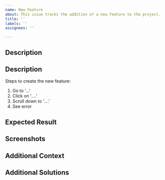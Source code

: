 ```yaml
---
name: New Feature
about: This issue tracks the addition of a new feature to the project.
title: ''
labels: ''
assignees: ''

---
```


## Description
<!-- A clear and concise description of what the new feature is. -->

## Description
Steps to create the new feature:
1. Go to '...'
2. Click on '....'
3. Scroll down to '....'
4. See error

## Expected Result
<!-- A clear and concise description of what you expected to happen. -->

## Screenshots
<!-- If applicable, add screenshots to help explain your problem. -->

## Additional Context
<!-- Add any other context about the problem here. -->

## Additional Solutions
<!-- Not obligatory, but suggest a fix/reason for the bug. -->
